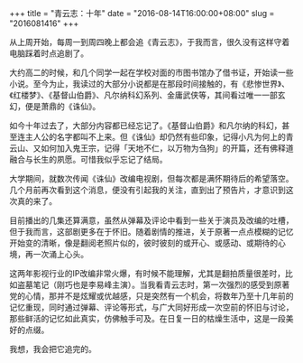 +++
title = "青云志：十年"
date = "2016-08-14T16:00:00+08:00"
slug = "2016081416"
+++

从上周开始，每周一到周四晚上都会追《青云志》，于我而言，很久没有这样守着电脑踩着时点追剧了。

大约高二的时候，和几个同学一起在学校对面的市图书馆办了借书证，开始读一些小说。至今为止，我读过的大部分小说都是在那段时间接触的，有《悲惨世界》、《红楼梦》、《基督山伯爵》、凡尔纳科幻系列、金庸武侠等，其间看过唯一一部玄幻，便是萧鼎的《诛仙》。

如今十年过去了，大部分内容都已经忘记了。《基督山伯爵》和凡尔纳的科幻，甚至连主人公的名字都叫不上来。但《诛仙》却仍然有些印象，记得小凡为何上的青云山、又如何加入鬼王宗，记得「天地不仁，以万物为刍狗」的开篇，还有佛释道融合与长生的夙愿。可惜我似乎忘记了结局。

大学期间，就数次传闻《诛仙》改编电视剧，但每次都是满怀期待后的希望落空。几个月前再次看到这个消息，便没有引起我的关注，直到出了预告片，才意识到这次真的来了。

目前播出的几集还算满意，虽然从弹幕及评论中看到一些关于演员及改编的吐槽，但于我而言，这部剧更多在于怀旧。随着剧情的推进，关于原著一点点模糊的记忆开始变的清晰，像是翻阅老照片似的，彼时彼刻的或开心、或感动、或期待的心境，再一次涌上心头。

这两年影视行业的IP改编非常火爆，有时候不能理解，尤其是翻拍质量很差时，比如盗墓笔记（刚巧也是李易峰主演）。当我看青云志时，第一次强烈的感受到原著党的心情，那并不是炫耀或优越感，只是突然有一个机会，将数年乃至十几年前的记忆重现，同时通过弹幕、评论等形式，与广大同好形成一次空前的怀旧与讨论，那些鲜活的记忆如此真实，仿佛触手可及。在日复一日的枯燥生活中，这是一段美好的点缀。

我想，我会把它追完的。







